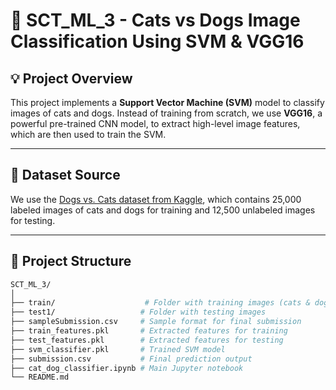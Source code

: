 # 🐶 SCT_ML_3 - Cats vs Dogs Image Classification Using SVM & VGG16

## 💡 Project Overview

This project implements a **Support Vector Machine (SVM)** model to classify images of cats and dogs. Instead of training from scratch, we use **VGG16**, a powerful pre-trained CNN model, to extract high-level image features, which are then used to train the SVM.

---

## 🐾 Dataset Source

We use the [Dogs vs. Cats dataset from Kaggle](https://www.kaggle.com/c/dogs-vs-cats/data), which contains 25,000 labeled images of cats and dogs for training and 12,500 unlabeled images for testing.

---

## 📂 Project Structure

```bash
SCT_ML_3/
│
├── train/                    # Folder with training images (cats & dogs)
├── test1/                   # Folder with testing images
├── sampleSubmission.csv     # Sample format for final submission
├── train_features.pkl       # Extracted features for training
├── test_features.pkl        # Extracted features for testing
├── svm_classifier.pkl       # Trained SVM model
├── submission.csv           # Final prediction output
├── cat_dog_classifier.ipynb # Main Jupyter notebook
└── README.md
